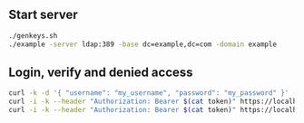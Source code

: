 ## Start server

```bash
./genkeys.sh
./example -server ldap:389 -base dc=example,dc=com -domain example
```

## Login, verify and denied access

```bash
curl -k -d '{ "username": "my_username", "password": "my_password" }' -X POST https://localhost:8080/login >token
curl -i -k --header "Authorization: Bearer $(cat token)" https://localhost:8080/verify
curl -i -k --header "Authorization: Bearer $(cat token)" https://localhost:8080/admin
```
